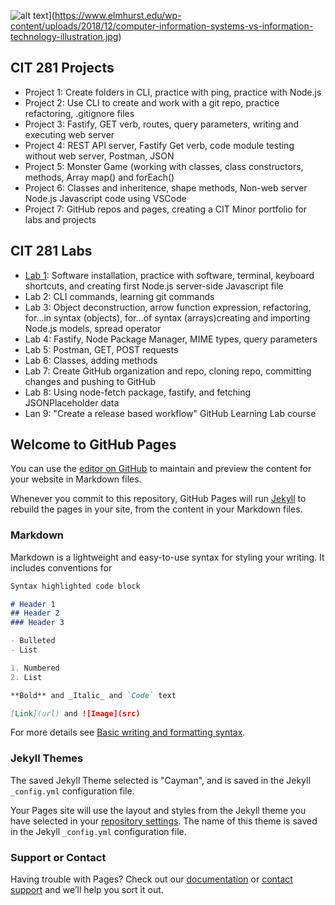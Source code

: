 ![alt text](http://url/to/img.png)](https://www.elmhurst.edu/wp-content/uploads/2018/12/computer-information-systems-vs-information-technology-illustration.jpg)

## CIT 281 Projects
- Project 1: Create folders in CLI, practice with ping, practice with Node.js
- Project 2: Use CLI to create and work with a git repo, practice refactoring, .gitignore files
- Project 3: Fastify, GET verb, routes, query parameters, writing and executing web server
- Project 4: REST API server, Fastify Get verb, code module testing without web server, Postman, JSON
- Project 5: Monster Game (working with classes, class constructors, methods, Array map() and forEach()
- Project 6: Classes and inheritence, shape methods, Non-web server Node.js Javascript code using VSCode
- Project 7: GitHub repos and pages, creating a CIT Minor portfolio for labs and projects

## CIT 281 Labs
- [Lab 1](https://github.com/CIT-daniellemendoza/cit281-lab1): Software installation, practice with software, terminal, keyboard shortcuts, and creating first Node.js server-side Javascript file
- Lab 2: CLI commands, learning git commands
- Lab 3: Object deconstruction, arrow function expression, refactoring, for...in syntax (objects), for...of syntax (arrays)creating and importing Node.js models, spread operator
- Lab 4: Fastify, Node Package Manager, MIME types, query parameters
- Lab 5: Postman, GET, POST requests
- Lab 6: Classes, adding methods
- Lab 7: Create GitHub organization and repo, cloning repo, committing changes and pushing to GitHub
- Lab 8: Using node-fetch package, fastify, and fetching JSONPlaceholder data
- Lan 9: "Create a release based workflow" GitHub Learning Lab course

## Welcome to GitHub Pages

You can use the [editor on GitHub](https://github.com/CIT-daniellemendoza/daniellemendoza.github.io/edit/main/README.md) to maintain and preview the content for your website in Markdown files.

Whenever you commit to this repository, GitHub Pages will run [Jekyll](https://jekyllrb.com/) to rebuild the pages in your site, from the content in your Markdown files.

### Markdown

Markdown is a lightweight and easy-to-use syntax for styling your writing. It includes conventions for

```markdown
Syntax highlighted code block

# Header 1
## Header 2
### Header 3

- Bulleted
- List

1. Numbered
2. List

**Bold** and _Italic_ and `Code` text

[Link](url) and ![Image](src)
```

For more details see [Basic writing and formatting syntax](https://docs.github.com/en/github/writing-on-github/getting-started-with-writing-and-formatting-on-github/basic-writing-and-formatting-syntax).

### Jekyll Themes
The saved Jekyll Theme selected is "Cayman", and is saved in the Jekyll `_config.yml` configuration file. 

Your Pages site will use the layout and styles from the Jekyll theme you have selected in your [repository settings](https://github.com/CIT-daniellemendoza/daniellemendoza.github.io/settings/pages). The name of this theme is saved in the Jekyll `_config.yml` configuration file.

### Support or Contact

Having trouble with Pages? Check out our [documentation](https://docs.github.com/categories/github-pages-basics/) or [contact support](https://support.github.com/contact) and we’ll help you sort it out.
